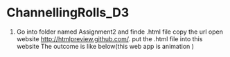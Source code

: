 # ChannellingRolls_D3
1. Go into folder named Assignment2 and finde .html file
copy the url 
open website http://htmlpreview.github.com/.
put the .html file into this website
The outcome is like below(this web app is animation )
